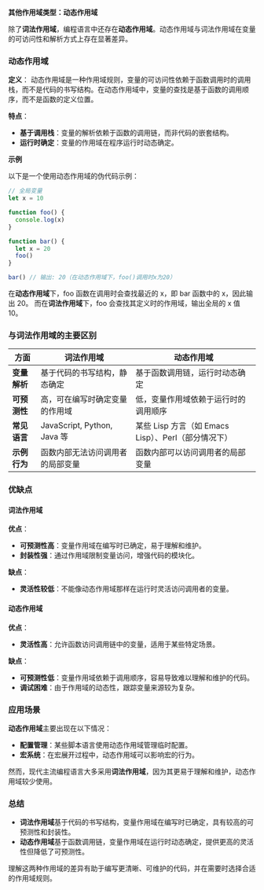 **其他作用域类型：动态作用域**

除了**词法作用域**，编程语言中还存在**动态作用域**。动态作用域与词法作用域在变量的可访问性和解析方式上存在显著差异。

### **动态作用域**

**定义**：
动态作用域是一种作用域规则，变量的可访问性依赖于函数调用时的调用栈，而不是代码的书写结构。在动态作用域中，变量的查找是基于函数的调用顺序，而不是函数的定义位置。

**特点**：

- **基于调用栈**：变量的解析依赖于函数的调用链，而非代码的嵌套结构。
- **运行时确定**：变量的作用域在程序运行时动态确定。

**示例**

以下是一个使用动态作用域的伪代码示例：

```js
// 全局变量
let x = 10

function foo() {
  console.log(x)
}

function bar() {
  let x = 20
  foo()
}

bar() // 输出: 20（在动态作用域下，foo()调用时x为20）
```

在**动态作用域**下，foo 函数在调用时会查找最近的 x，即 bar 函数中的 x，因此输出 20。
而在**词法作用域**下，foo 会查找其定义时的作用域，输出全局的 x 值 10。

### **与词法作用域的主要区别**

| **方面**     | **词法作用域**                   | **动态作用域**                                      |
| ------------ | -------------------------------- | --------------------------------------------------- |
| **变量解析** | 基于代码的书写结构，静态确定     | 基于函数调用链，运行时动态确定                      |
| **可预测性** | 高，可在编写时确定变量的作用域   | 低，变量作用域依赖于运行时的调用顺序                |
| **常见语言** | JavaScript, Python, Java 等      | 某些 Lisp 方言（如 Emacs Lisp）、Perl（部分情况下） |
| **示例行为** | 函数内部无法访问调用者的局部变量 | 函数内部可以访问调用者的局部变量                    |

### **优缺点**

#### **词法作用域**

**优点**：

- **可预测性高**：变量作用域在编写时已确定，易于理解和维护。
- **封装性强**：通过作用域限制变量访问，增强代码的模块化。

**缺点**：

- **灵活性较低**：不能像动态作用域那样在运行时灵活访问调用者的变量。

#### **动态作用域**

**优点**：

- **灵活性高**：允许函数访问调用链中的变量，适用于某些特定场景。

**缺点**：

- **可预测性低**：变量作用域依赖于调用顺序，容易导致难以理解和维护的代码。
- **调试困难**：由于作用域的动态性，跟踪变量来源较为复杂。

### **应用场景**

**动态作用域**主要出现在以下情况：

- **配置管理**：某些脚本语言使用动态作用域管理临时配置。
- **宏系统**：在宏展开过程中，动态作用域可以影响宏的行为。

然而，现代主流编程语言大多采用**词法作用域**，因为其更易于理解和维护，动态作用域较少使用。

### **总结**

- **词法作用域**基于代码的书写结构，变量作用域在编写时已确定，具有较高的可预测性和封装性。
- **动态作用域**基于函数调用链，变量作用域在运行时动态确定，提供更高的灵活性但降低了可预测性。

理解这两种作用域的差异有助于编写更清晰、可维护的代码，并在需要时选择合适的作用域规则。
